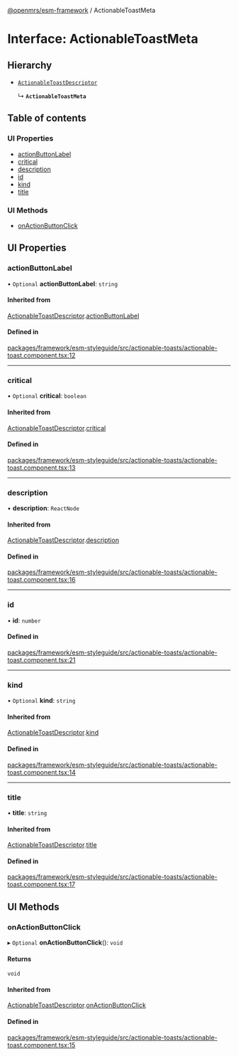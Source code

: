 [@openmrs/esm-framework](../API.md) / ActionableToastMeta

# Interface: ActionableToastMeta

## Hierarchy

- [`ActionableToastDescriptor`](ActionableToastDescriptor.md)

  ↳ **`ActionableToastMeta`**

## Table of contents

### UI Properties

- [actionButtonLabel](ActionableToastMeta.md#actionbuttonlabel)
- [critical](ActionableToastMeta.md#critical)
- [description](ActionableToastMeta.md#description)
- [id](ActionableToastMeta.md#id)
- [kind](ActionableToastMeta.md#kind)
- [title](ActionableToastMeta.md#title)

### UI Methods

- [onActionButtonClick](ActionableToastMeta.md#onactionbuttonclick)

## UI Properties

### actionButtonLabel

• `Optional` **actionButtonLabel**: `string`

#### Inherited from

[ActionableToastDescriptor](ActionableToastDescriptor.md).[actionButtonLabel](ActionableToastDescriptor.md#actionbuttonlabel)

#### Defined in

[packages/framework/esm-styleguide/src/actionable-toasts/actionable-toast.component.tsx:12](https://github.com/openmrs/openmrs-esm-core/blob/main/packages/framework/esm-styleguide/src/actionable-toasts/actionable-toast.component.tsx#L12)

___

### critical

• `Optional` **critical**: `boolean`

#### Inherited from

[ActionableToastDescriptor](ActionableToastDescriptor.md).[critical](ActionableToastDescriptor.md#critical)

#### Defined in

[packages/framework/esm-styleguide/src/actionable-toasts/actionable-toast.component.tsx:13](https://github.com/openmrs/openmrs-esm-core/blob/main/packages/framework/esm-styleguide/src/actionable-toasts/actionable-toast.component.tsx#L13)

___

### description

• **description**: `ReactNode`

#### Inherited from

[ActionableToastDescriptor](ActionableToastDescriptor.md).[description](ActionableToastDescriptor.md#description)

#### Defined in

[packages/framework/esm-styleguide/src/actionable-toasts/actionable-toast.component.tsx:16](https://github.com/openmrs/openmrs-esm-core/blob/main/packages/framework/esm-styleguide/src/actionable-toasts/actionable-toast.component.tsx#L16)

___

### id

• **id**: `number`

#### Defined in

[packages/framework/esm-styleguide/src/actionable-toasts/actionable-toast.component.tsx:21](https://github.com/openmrs/openmrs-esm-core/blob/main/packages/framework/esm-styleguide/src/actionable-toasts/actionable-toast.component.tsx#L21)

___

### kind

• `Optional` **kind**: `string`

#### Inherited from

[ActionableToastDescriptor](ActionableToastDescriptor.md).[kind](ActionableToastDescriptor.md#kind)

#### Defined in

[packages/framework/esm-styleguide/src/actionable-toasts/actionable-toast.component.tsx:14](https://github.com/openmrs/openmrs-esm-core/blob/main/packages/framework/esm-styleguide/src/actionable-toasts/actionable-toast.component.tsx#L14)

___

### title

• **title**: `string`

#### Inherited from

[ActionableToastDescriptor](ActionableToastDescriptor.md).[title](ActionableToastDescriptor.md#title)

#### Defined in

[packages/framework/esm-styleguide/src/actionable-toasts/actionable-toast.component.tsx:17](https://github.com/openmrs/openmrs-esm-core/blob/main/packages/framework/esm-styleguide/src/actionable-toasts/actionable-toast.component.tsx#L17)

## UI Methods

### onActionButtonClick

▸ `Optional` **onActionButtonClick**(): `void`

#### Returns

`void`

#### Inherited from

[ActionableToastDescriptor](ActionableToastDescriptor.md).[onActionButtonClick](ActionableToastDescriptor.md#onactionbuttonclick)

#### Defined in

[packages/framework/esm-styleguide/src/actionable-toasts/actionable-toast.component.tsx:15](https://github.com/openmrs/openmrs-esm-core/blob/main/packages/framework/esm-styleguide/src/actionable-toasts/actionable-toast.component.tsx#L15)

